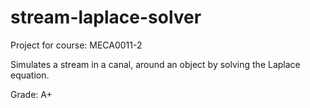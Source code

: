 # stream-laplace-solver

Project for course: MECA0011-2

Simulates a stream in a canal, around an object by solving the Laplace equation.

Grade: A+
